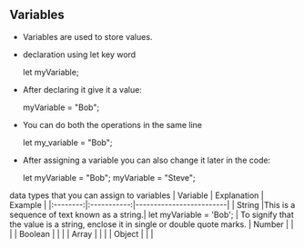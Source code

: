 ## Variables 
- Variables are used to store values.
- declaration using let key word 

    let myVariable;

- After declaring it give it a value: 

    myVariable = "Bob";

- You can do both the operations in the same line

    let my_variable  = "Bob";

- After assigning a variable you can also change it later in the code: 

    let myVariable = "Bob";
    myVariable = "Steve";

data types that you can assign to variables
    | Variable | Explanation | Example                 |
    |:--------:|:-----------:|-------------------------|
    | String   |This is a sequence of text known as a string.| let myVariable = 'Bob'; |
                To signify that the value is a string, 
                enclose it in single or double quote marks.
    | Number   |             |                         |
    | Boolean  |             |                         |
    | Array    |             |                         |
    | Object   |             |                         |
